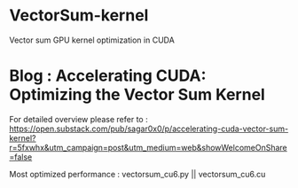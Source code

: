 # VectorSum-kernel
Vector sum GPU kernel optimization in CUDA 

# Blog : Accelerating CUDA: Optimizing the Vector Sum Kernel
For detailed overview please refer to : 
https://open.substack.com/pub/sagar0x0/p/accelerating-cuda-vector-sum-kernel?r=5fxwhx&utm_campaign=post&utm_medium=web&showWelcomeOnShare=false

Most optimized performance : vectorsum_cu6.py || vectorsum_cu6.cu
